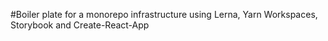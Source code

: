 #Boiler plate for a monorepo infrastructure using Lerna, Yarn Workspaces, Storybook and Create-React-App
